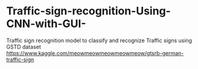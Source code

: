 # Traffic-sign-recognition-Using-CNN-with-GUI-
Traffic sign recognition model to classify and recognize Traffic signs  using GSTD dataset                                                                                       https://www.kaggle.com/meowmeowmeowmeowmeow/gtsrb-german-traffic-sign
